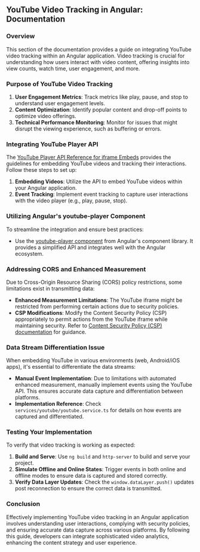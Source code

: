 ## YouTube Video Tracking in Angular: Documentation

### Overview

This section of the documentation provides a guide on integrating YouTube video tracking within an Angular application. Video tracking is crucial for understanding how users interact with video content, offering insights into view counts, watch time, user engagement, and more.

### Purpose of YouTube Video Tracking

1. **User Engagement Metrics**: Track metrics like play, pause, and stop to understand user engagement levels.
2. **Content Optimization**: Identify popular content and drop-off points to optimize video offerings.
3. **Technical Performance Monitoring**: Monitor for issues that might disrupt the viewing experience, such as buffering or errors.

### Integrating YouTube Player API

The [YouTube Player API Reference for iframe Embeds](https://developers.google.com/youtube/iframe_api_reference) provides the guidelines for embedding YouTube videos and tracking their interactions. Follow these steps to set up:

1. **Embedding Videos**: Utilize the API to embed YouTube videos within your Angular application.
2. **Event Tracking**: Implement event tracking to capture user interactions with the video player (e.g., play, pause, stop).

### Utilizing Angular's youtube-player Component

To streamline the integration and ensure best practices:

- Use the [youtube-player component](https://github.com/angular/components) from Angular's component library. It provides a simplified API and integrates well with the Angular ecosystem.

### Addressing CORS and Enhanced Measurement

Due to Cross-Origin Resource Sharing (CORS) policy restrictions, some limitations exist in transmitting data:

- **Enhanced Measurement Limitations**: The YouTube iframe might be restricted from performing certain actions due to security policies.
- **CSP Modifications**: Modify the Content Security Policy (CSP) appropriately to permit actions from the YouTube iframe while maintaining security. Refer to [Content Security Policy (CSP) documentation](https://developer.mozilla.org/en-US/docs/Web/HTTP/CSP) for guidance.

### Data Stream Differentiation Issue

When embedding YouTube in various environments (web, Android/iOS apps), it's essential to differentiate the data streams:

- **Manual Event Implementation**: Due to limitations with automated enhanced measurement, manually implement events using the YouTube API. This ensures accurate data capture and differentiation between platforms.
- **Implementation Reference**: Check `services/youtube/youtube.service.ts` for details on how events are captured and differentiated.

### Testing Your Implementation

To verify that video tracking is working as expected:

1. **Build and Serve**: Use `ng build` and `http-server` to build and serve your project.
2. **Simulate Offline and Online States**: Trigger events in both online and offline modes to ensure data is captured and stored correctly.
3. **Verify Data Layer Updates**: Check the `window.dataLayer.push()` updates post reconnection to ensure the correct data is transmitted.

### Conclusion

Effectively implementing YouTube video tracking in an Angular application involves understanding user interactions, complying with security policies, and ensuring accurate data capture across various platforms. By following this guide, developers can integrate sophisticated video analytics, enhancing the content strategy and user experience.

